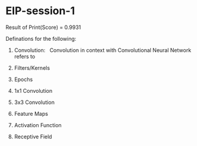 # EIP-session-1

Result of Print(Score) = 0.9931

Definations for the following:

 1. Convolution: &nbsp;&nbsp;Convolution in context with Convolutional Neural Network refers to 

2. Filters/Kernels
3. Epochs
4. 1x1 Convolution
5. 3x3 Convolution
6. Feature Maps
7. Activation Function
8. Receptive Field
